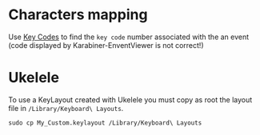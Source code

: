 # Characters mapping
Use [Key Codes](https://manytricks.com/keycodes/) to find the `key code` number associated with the an event (code displayed by Karabiner-EnventViewer is not correct!) 

# Ukelele

To use a KeyLayout created with Ukelele you must copy as root the layout file in `/Library/Keyboard\ Layouts`.

```
sudo cp My_Custom.keylayout /Library/Keyboard\ Layouts
```



